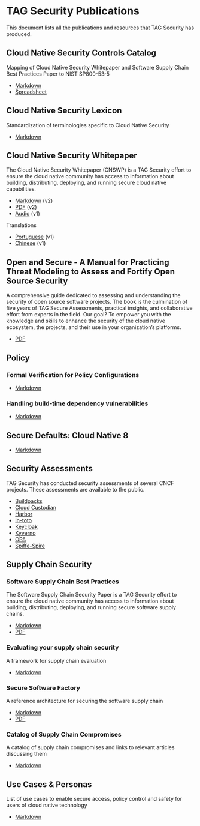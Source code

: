 # TAG Security Publications

This document lists all the publications and resources that TAG Security has
produced.

## Cloud Native Security Controls Catalog

Mapping of Cloud Native Security Whitepaper and Software Supply Chain Best
Practices Paper to NIST SP800-53r5

- [Markdown](https://github.com/cncf/tag-security/blob/main/cloud-native-controls/phase-one-announcement.md)
- [Spreadsheet](https://docs.google.com/spreadsheets/d/1GUohOTlLw9FKUQ3O23X7ypvJLXN-B3veJGe6YE6JYfU/edit?usp=sharing)

## Cloud Native Security Lexicon

Standardization of terminologies specific to Cloud Native Security

- [Markdown](https://github.com/cncf/tag-security/blob/main/security-lexicon/cloud-native-security-lexicon.md)

## Cloud Native Security Whitepaper

The Cloud Native Security Whitepaper (CNSWP) is a TAG Security effort to ensure
the cloud native community has access to information about building,
distributing, deploying, and running secure cloud native capabilities.

- [Markdown](https://github.com/cncf/tag-security/blob/main/security-whitepaper/v2/cloud-native-security-whitepaper.md)
  (v2)
- [PDF](https://www.cncf.io/wp-content/uploads/2022/06/CNCF_cloud-native-security-whitepaper-May2022-v2.pdf)
  (v2)
- [Audio](https://soundcloud.com/user-769472014/sets/cncf-tag-security-cloud-native-security-whitepaper-version-v1)
  (v1)

Translations

- [Portuguese](https://github.com/cncf/tag-security/blob/main/security-whitepaper/v1/cloud-native-security-whitepaper-brazilian-portugese.md)
  (v1)
- [Chinese](https://github.com/cncf/tag-security/blob/main/security-whitepaper/v1/cloud-native-security-whitepaper-simplified-chinese.md)
  (v1)

## Open and Secure - A Manual for Practicing Threat Modeling to Assess and Fortify Open Source Security

A comprehensive guide dedicated to assessing and understanding the security of open source software projects. The book is the culmination of five years of TAG Secure Assessments, practical insights, and collaborative effort from experts in the field. Our goal? To empower you with the knowledge and skills to enhance the security of the cloud native ecosystem, the projects, and their use in your organization’s platforms.

- [PDF](https://github.com/cncf/tag-security/blob/main/assessments/Open_and_Secure.pdf)

## Policy

### Formal Verification for Policy Configurations

- [Markdown](https://github.com/cncf/tag-security/blob/main/policy/overview-policy-formal-verification.md)

### Handling build-time dependency vulnerabilities

- [Markdown](https://github.com/cncf/tag-security/blob/main/policy/overview-policy-build-time-dependency-vulns.md)

## Secure Defaults: Cloud Native 8

- [Markdown](https://github.com/cncf/tag-security/blob/main/security-whitepaper/secure-defaults-cloud-native-8.md)

## Security Assessments

TAG Security has conducted security assessments of several CNCF projects. These
assessments are available to the public.

- [Buildpacks](https://github.com/cncf/tag-security/tree/main/assessments/projects/buildpacks)
- [Cloud
  Custodian](https://github.com/cncf/tag-security/tree/main/assessments/projects/custodian)
- [Harbor](https://github.com/cncf/tag-security/tree/main/assessments/projects/harbor)
- [In-toto](https://github.com/cncf/tag-security/tree/main/assessments/projects/in-toto)
- [Keycloak](https://github.com/cncf/tag-security/tree/main/assessments/projects/keycloak)
- [Kyverno](https://github.com/cncf/tag-security/tree/main/assessments/projects/kyverno)
- [OPA](https://github.com/cncf/tag-security/tree/main/assessments/projects/opa)
- [Spiffe-Spire](https://github.com/cncf/tag-security/tree/main/assessments/projects/spiffe-spire)

## Supply Chain Security

### Software Supply Chain Best Practices

The Software Supply Chain Security Paper is a TAG Security effort to ensure the
cloud native community has access to information about building, distributing,
deploying, and running secure software supply chains.

- [Markdown](https://github.com/cncf/tag-security/blob/main/supply-chain-security/supply-chain-security-paper/sscsp.md)
- [PDF](https://github.com/cncf/tag-security/raw/main/supply-chain-security/supply-chain-security-paper/CNCF_SSCP_v1.pdf)

### Evaluating your supply chain security

A framework for supply chain evaluation

- [Markdown](https://github.com/cncf/tag-security/blob/main/supply-chain-security/supply-chain-security-paper/secure-supply-chain-assessment.md)

### Secure Software Factory

A reference architecture for securing the software supply chain

- [Markdown](https://github.com/cncf/tag-security/blob/main/supply-chain-security/secure-software-factory/secure-software-factory.md)
- [PDF](https://github.com/cncf/tag-security/raw/main/supply-chain-security/secure-software-factory/Secure_Software_Factory_Whitepaper.pdf)

### Catalog of Supply Chain Compromises

A catalog of supply chain compromises and links to relevant articles discussing
them

- [Markdown](https://github.com/cncf/tag-security/tree/main/supply-chain-security/compromises)

## Use Cases & Personas

List of use cases to enable secure access, policy control and safety for users
of cloud native technology

- [Markdown](https://github.com/cncf/tag-security/blob/main/usecase-personas/README.md)
